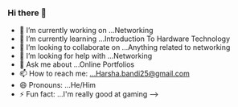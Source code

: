 ### Hi there 👋

- 🔭 I’m currently working on ...Networking 
- 🌱 I’m currently learning ...Introduction To Hardware Technology
- 👯 I’m looking to collaborate on ...Anything related to networking
- 🤔 I’m looking for help with ...Networking
- 💬 Ask me about ...Online Portfolios
- 📫 How to reach me: ...Harsha.bandi25@gmail.com
- 😄 Pronouns: ...He/Him 
- ⚡ Fun fact: ...I'm really good at gaming
-->
